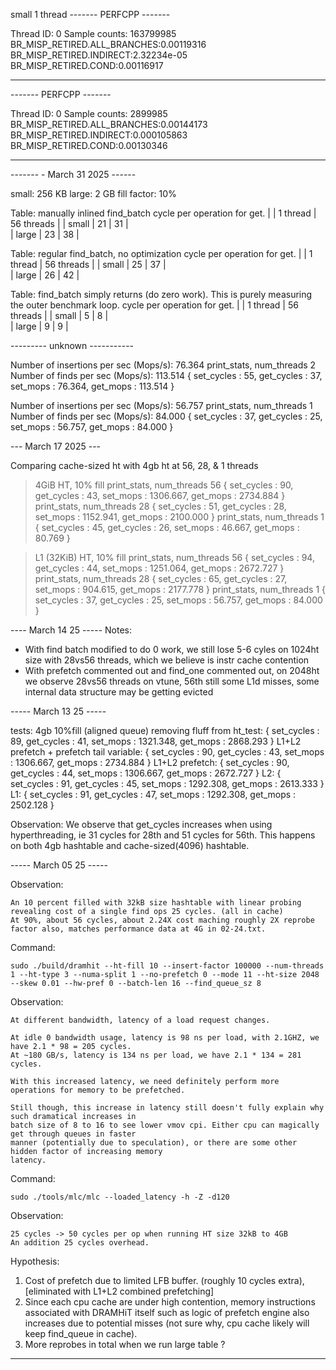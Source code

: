 



small 1 thread 
------- PERFCPP ------- 

Thread ID: 0 Sample counts: 163799985
BR_MISP_RETIRED.ALL_BRANCHES:0.00119316
BR_MISP_RETIRED.INDIRECT:2.32234e-05
BR_MISP_RETIRED.COND:0.00116917

-----------------------

------- PERFCPP ------- 

Thread ID: 0 Sample counts: 2899985
BR_MISP_RETIRED.ALL_BRANCHES:0.00144173 
BR_MISP_RETIRED.INDIRECT:0.000105863
BR_MISP_RETIRED.COND:0.00130346

----------------------- 


------- - March 31 2025 ------

small: 256 KB
large: 2 GB
fill factor: 10%

Table: manually inlined find_batch
cycle per operation for get.
|       | 1 thread  | 56 threads | 
| small |     21    |     31     |   
| large |     23    |     38     |

Table: regular find_batch, no optimization
cycle per operation for get.
|       | 1 thread  | 56 threads | 
| small |     25    |     37     |   
| large |     26    |     42     |

Table: find_batch simply returns (do zero work).
This is purely measuring the outer benchmark loop.
cycle per operation for get.
|       | 1 thread  | 56 threads | 
| small |     5     |     8      |   
| large |     9     |     9      |

--------- unknown ----------- 

Number of insertions per sec (Mops/s): 76.364
print_stats, num_threads 2
Number of finds per sec (Mops/s): 113.514
{ set_cycles : 55, get_cycles : 37, set_mops : 76.364, get_mops : 113.514 }

Number of insertions per sec (Mops/s): 56.757
print_stats, num_threads 1
Number of finds per sec (Mops/s): 84.000
{ set_cycles : 37, get_cycles : 25, set_mops : 56.757, get_mops : 84.000 }

--- March 17 2025 ---

Comparing cache-sized ht with 4gb ht at 56, 28, & 1 threads

> 4GiB HT, 10% fill
print_stats, num_threads 56
{ set_cycles : 90, get_cycles : 43, set_mops : 1306.667, get_mops : 2734.884 }
print_stats, num_threads 28
{ set_cycles : 51, get_cycles : 28, set_mops : 1152.941, get_mops : 2100.000 }
print_stats, num_threads 1
{ set_cycles : 45, get_cycles : 26, set_mops : 46.667, get_mops : 80.769 }

> L1 (32KiB) HT, 10% fill 
print_stats, num_threads 56
{ set_cycles : 94, get_cycles : 44, set_mops : 1251.064, get_mops : 2672.727 }
print_stats, num_threads 28
{ set_cycles : 65, get_cycles : 27, set_mops : 904.615, get_mops : 2177.778 }
print_stats, num_threads 1
{ set_cycles : 37, get_cycles : 25, set_mops : 56.757, get_mops : 84.000 }

---- March 14 25  -----
Notes:
- With find batch modified to do 0 work, we still lose 5-6 cyles on 1024ht size with 28vs56 threads, which we believe is instr cache contention
- With prefetch commented out and find_one commented out, on 2048ht we observe 28vs56 threads on vtune, 56th still some L1d misses, some internal data structure may be getting evicted

----- March 13 25 -----

tests: 4gb 10%fill (aligned queue) 
removing fluff from ht_test:
{ set_cycles : 89, get_cycles : 41, set_mops : 1321.348, get_mops : 2868.293 }
L1+L2 prefetch + prefetch tail variable:
{ set_cycles : 90, get_cycles : 43, set_mops : 1306.667, get_mops : 2734.884 }
L1+L2 prefetch:
{ set_cycles : 90, get_cycles : 44, set_mops : 1306.667, get_mops : 2672.727 }
L2:
{ set_cycles : 91, get_cycles : 45, set_mops : 1292.308, get_mops : 2613.333 }
L1:
{ set_cycles : 91, get_cycles : 47, set_mops : 1292.308, get_mops : 2502.128 }

Observation:
We observe that get_cycles increases when using hyperthreading, ie 31 cycles for 28th and 51 cycles for 56th. This happens on both
4gb hashtable and cache-sized(4096) hashtable. 

----- March 05 25 -----

Observation: 

    An 10 percent filled with 32kB size hashtable with linear probing revealing cost of a single find ops 25 cycles. (all in cache)
    At 90%, about 56 cycles, about 2.24X cost maching roughly 2X reprobe factor also, matches performance data at 4G in 02-24.txt. 

Command: 

    sudo ./build/dramhit --ht-fill 10 --insert-factor 100000 --num-threads 1 --ht-type 3 --numa-split 1 --no-prefetch 0 --mode 11 --ht-size 2048 --skew 0.01 --hw-pref 0 --batch-len 16 --find_queue_sz 8

Observation:

    At different bandwidth, latency of a load request changes. 

    At idle 0 bandwidth usage, latency is 98 ns per load, with 2.1GHZ, we have 2.1 * 98 = 205 cycles. 
    At ~180 GB/s, latency is 134 ns per load, we have 2.1 * 134 = 281 cycles.

    With this increased latency, we need definitely perform more operations for memory to be prefetched.

    Still though, this increase in latency still doesn't fully explain why such dramatical increases in 
    batch size of 8 to 16 to see lower vmov cpi. Either cpu can magically get through queues in faster
    manner (potentially due to speculation), or there are some other hidden factor of increasing memory
    latency.

Command:  

    sudo ./tools/mlc/mlc --loaded_latency -h -Z -d120


Observation:

    25 cycles -> 50 cycles per op when running HT size 32kB to 4GB
    An addition 25 cycles overhead. 

Hypothesis:

1. Cost of prefetch due to limited LFB buffer. (roughly 10 cycles extra), [eliminated with L1+L2 combined prefetching]
2. Since each cpu cache are under high contention, memory instructions associated with DRAMHiT itself such as logic of prefetch 
engine also increases due to potential misses (not sure why, cpu cache likely will keep find_queue in cache). 
1. More reprobes in total when we run large table ?

-----------------------

